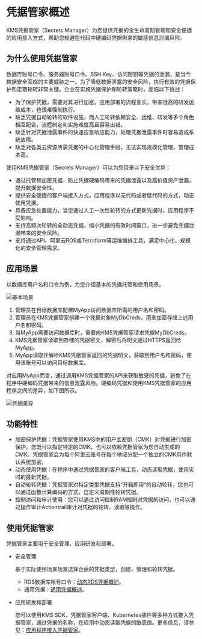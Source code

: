 # 凭据管家概述

KMS凭据管家（Secrets Manager）为您提供凭据的全生命周期管理和安全便捷的应用接入方式，帮助您规避在代码中硬编码凭据带来的敏感信息泄漏风险。

## 为什么使用凭据管家

数据库账号口令、服务器账号口令、SSH Key、访问密钥等凭据的泄漏，是当今数据安全面临的主要威胁之一。为了降低数据泄露的安全风险，执行有效的凭据保护和定期轮转非常关键。企业在实施凭据保护和轮转策略时，面临以下挑战：

-   为了保护凭据，需要对其进行加密。应用部署的流程变长，带来很高的研发运维成本，也很难强制执行。
-   缺乏凭据自动轮转的软件设施，而人工轮转依赖安全、运维、研发等多个角色相互配合，流程制定和实施难度高且容易出错。
-   缺乏针对凭据泄露事件的快速应急响应能力，处理凭据泄露事件时容易造成系统故障。
-   缺乏对各类云资源所需凭据的中心化管理手段，无法实现规模化管理，管理成本高。

使用KMS凭据管家（Secrets Manager）可以为您带来以下安全优势：

-   通过托管和加密凭据，防止凭据硬编码带来的凭据泄露以及高价值资产泄漏，提升数据安全性。
-   提供安全便捷的客户端接入方式，应用程序以无代码或者低代码的方式，动态使用凭据。
-   具备应急处置能力，当您通过人工一次性轮转的方式更新凭据时，应用程序不受影响。
-   支持高频次轮转的全动态凭据，缩小凭据的有效时间窗口，进一步避免凭据泄漏带来的安全风险。
-   支持通过API、阿里云ROS或Terraform等运维编排工具，满足中心化、规模化的安全管理需求。

## 应用场景

以数据库用户名和口令为例，为您介绍基本的凭据托管和使用场景。

![基本场景](https://static-aliyun-doc.oss-accelerate.aliyuncs.com/assets/img/zh-CN/2247656161/p254389.png)

1.  管理员在目标数据库配置MyApp访问数据库所需的用户名和密码。
2.  管理员在KMS凭据管家创建一个凭据对象MyDbCreds，用来加密存储上述用户名和密码。
3.  当MyApp需要访问数据库时，需要向KMS凭据管家请求凭据MyDbCreds。
4.  KMS凭据管家读取到存储的凭据密文，解密后将明文通过HTTPS返回给MyApp。
5.  MyApp读取并解析KMS凭据管家返回的凭据明文，获取到用户名和密码，使用该账号可以访问目标数据库。

对应用MyApp而言，通过调用KMS凭据管家的API来获取敏感的凭据，避免了在程序中硬编码凭据带来的信息泄露风险。硬编码凭据和使用KMS凭据管家的应用程序之间的差异，如下图所示。

![凭据差异](https://static-aliyun-doc.oss-accelerate.aliyuncs.com/assets/img/zh-CN/2247656161/p254398.png)

## 功能特性

-   加密保护凭据：凭据管家使用KMS中的用户主密钥（CMK）对凭据进行加密保护。您既可以指定特定的CMK，也可以依赖凭据管家为您自动生成的CMK。凭据管家会为每个阿里云账号在每个地域分配一个独立的CMK用作默认系统加密。
-   动态使用凭据：在程序中通过凭据管家的客户端工具，动态读取凭据，使用实时的最新凭据。
-   自动轮转凭据：凭据管家对特定类型凭据支持“开箱即用“的自动轮转，您也可以通过函数计算编码的方式，自定义周期性轮转凭据。
-   控制访问和审计使用：您可以通过访问控制RAM控制对凭据的访问，也可以通过操作审计Actiontrail审计对凭据的轮转、读取等操作。

## 使用凭据管家

凭据管家主要用于安全管理、应用研发和部署。

-   安全管理

    基于实际使用场景场景选择合适的凭据类型，创建、管理和轮转凭据。

    -   RDS数据库账号口令：[动态RDS凭据概述](/intl.zh-CN/凭据管家/动态RDS凭据/动态RDS凭据概述.md)。
    -   通用凭据：[通用凭据概述](/intl.zh-CN/凭据管家/通用凭据/通用凭据概述.md)。
-   应用研发和部署

    您可以使用KMS SDK、凭据管家客户端、Kubernetes插件等多种方式接入凭据管家，通过凭据的名称，在应用中动态读取凭据的敏感值。更多信息，请参见：[应用程序接入凭据管家](/intl.zh-CN/凭据管家/应用程序接入凭据管家.md)。


